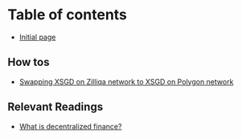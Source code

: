 # Table of contents

* [Initial page](README.md)

## How tos

* [Swapping XSGD on Zilliqa network to XSGD on Polygon network](how-tos/swapping-xsgd-on-zilliqa-network-to-xsgd-on-polygon-network.md)

## Relevant Readings

* [What is decentralized finance?](relevant-readings/what-is-decentralized-finance.md)

